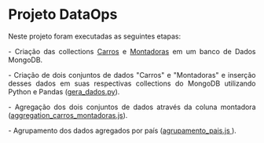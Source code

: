 # Projeto DataOps

Neste projeto foram executadas as seguintes etapas:
<p style="text-align: justify;">
    - Criação das collections <a href="https://github.com/igorvgp/avaliacao_spro/blob/main/Carros.csv">Carros</a> e <a href="https://github.com/igorvgp/avaliacao_spro/blob/main/Montadoras.csv">Montadoras</a> em um banco de Dados MongoDB.</p>
<p style="text-align: justify;">
    - Criação de dois conjuntos de dados "Carros" e "Montadoras" e inserção desses dados em suas respectivas collections do MongoDB utilizando Python e Pandas (<a href="https://github.com/igorvgp/avaliacao_spro/blob/main/gera_dados.py">gera_dados.py</a>).</p>
<p style="text-align: justify;">
    - Agregação dos dois conjuntos de dados através da coluna montadora (<a href="https://github.com/igorvgp/avaliacao_spro/blob/main/aggregation_carros_montadoras.js">aggregation_carros_montadoras.js</a>).</p>
<p style="text-align: justify;">
    - Agrupamento dos dados agregados por país (<a href="https://github.com/igorvgp/avaliacao_spro/blob/main/agrupamento_pais.js">agrupamento_pais.js </a>).
</p>
